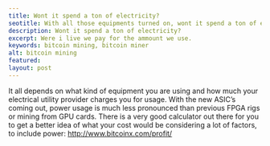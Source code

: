 ```yaml
---
title: Wont it spend a ton of electricity?
seotitle: With all those equipments turned on, wont it spend a ton of electricity?
description: Wont it spend a ton of electricity?
excerpt: Were i live we pay for the ammount we use. 
keywords: bitcoin mining, bitcoin miner
alt: bitcoin mining
featured: 
layout: post
---
```

It all depends on what kind of equipment you are using and how much your electrical utility provider charges you for usage. With the new ASIC’s coming out, power usage is much less pronounced than previous FPGA rigs or mining from GPU cards. There is a very good calculator out there for you to get a better idea of what your cost would be considering a lot of factors, to include power: http://www.bitcoinx.com/profit/
